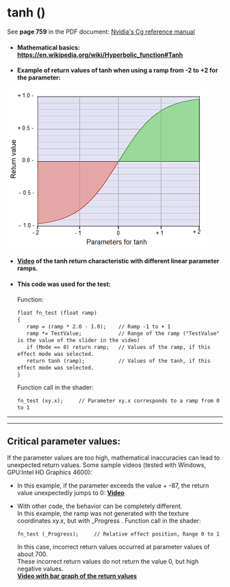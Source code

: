 # tanh ()

See **page 759** in the PDF document: [Nvidia's Cg reference manual](https://www.google.com.au/url?sa=t&rct=j&q=&esrc=s&source=web&cd=3&cad=rja&uact=8&ved=0ahUKEwj5qpif6rHTAhXLF5QKHQ6MCeAQFggwMAI&url=http%3A%2F%2Fdeveloper.download.nvidia.com%2Fcg%2FCg_3.1%2FCg-3.1_April2012_ReferenceManual.pdf&usg=AFQjCNHI5gaVpuvJH6ZO8bnX7BxJGKXr0A)

  - #### Mathematical basics: https://en.wikipedia.org/wiki/Hyperbolic_function#Tanh  
  
  - #### Example of return values of tanh when using a ramp from -2 to +2 for the parameter:  
   ![](image/tanh.png)

  - #### [Video](video/tanh.mp4?raw=true) of the tanh return characteristic with different linear parameter ramps.  
  - #### This code was used for the test:
     Function:
     ```` Code
     float fn_test (float ramp)
     {                
        ramp = (ramp * 2.0 - 1.0);    // Ramp -1 to + 1
        ramp *= TestValue;            // Range of the ramp ("TestValue" is the value of the slider in the video) 
        if (Mode == 0) return ramp;   // Values of the ramp, if this effect mode was selected.
        return tanh (ramp);           // Values of the tanh, if this effect mode was selected.
     }
     ````
     
     Function call in the shader:
     ```` Code
     fn_test (xy.x);     // Parameter xy.x corresponds to a ramp from 0 to 1
     ````
     
  ---
  ---
     
## Critical parameter values:
     
If the parameter values are too high, mathematical inaccuracies can lead to unexpected return values.
Some sample videos (tested with Windows, GPU:Intel HD Graphics 4600):

   - In this example, if the parameter exceeds the value + -87, the return value unexpectedly jumps to 0:
   **[Video](video/cirtic_values1.mp4?raw=true)**  
     
   - With other code, the behavior can be completely different.  
     In this example, the ramp was not generated with the texture coordinates xy.x, but with _Progress . 
          Function call in the shader:
     ```` Code
     fn_test (_Progress);     // Relative effect position, Range 0 to 1
     ````
     In this case, incorrect return values occurred at parameter values of about 700.  
     These incorrect return values do not return the value 0, but high negative values.  
        **[Video with bar graph of the return values](video/cirtic_values2.mp4?raw=true)**
